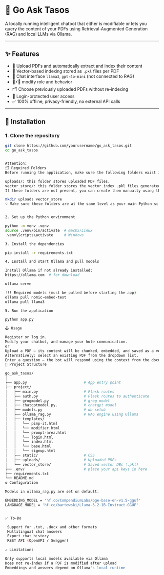 
# 🤖 Go Ask Tasos

A locally running intelligent chatbot that either is modifiable or lets you query the content of your PDFs using Retrieval-Augmented Generation (RAG) and local LLMs via Ollama.

---

## ✨ Features

- 📄 Upload PDFs and automatically extract and index their content
- 🧠 Vector-based indexing stored as `.pkl` files per PDF
- 💬 Chat interface  `llama3`, `gpt-4o-mini` (not connected to RAG) 
- 🧪⚡🧟 modify role and behavior
- 🗂 Choose previously uploaded PDFs without re-indexing
- 🔐 Login-protected user access
- ✅ 100% offline, privacy-friendly, no external API calls

---

## 🚀 Installation

### 1. Clone the repository

```bash
git clone https://github.com/yourusername/go_ask_tasos.git
cd go_ask_tasos


Attention:
🗂 Required Folders
Before running the application, make sure the following folders exist in the project root:

uploads/: this folder stores uploaded PDF files.
vector_store/: this folder stores the vector index .pkl files generated from your PDFs.
If these folders are not present, you can create them manually using the terminal:

mkdir uploads vector_store
💡 Make sure these folders are at the same level as your main Python scripts (e.g., main.py, app.py).


2. Set up the Python environment

python -m venv .venv
source .venv/bin/activate  # macOS/Linux
.venv\Scripts\activate     # Windows

3. Install the dependencies

pip install -r requirements.txt

4. Install and start Ollama and pull models

Install Ollama if not already installed:
https://ollama.com  # for download

ollama serve

!!! Required models (must be pulled before starting the app)
ollama pull nomic-embed-text
ollama pull llama3

5. Run the application

python app.py

🕹️ Usage

Register or log in.
Modify your chatbot, and manage your hole communication.
or
Upload a PDF – its content will be chunked, embedded, and saved as a vector index.
Alternatively: select an existing PDF from the dropdown list.
Enter a question – the bot will respond using the context from the document.
📂 Project Structure

go_ask_tasos/
│
├── app.py                  		# App entry point
├── project/
│   ├── main.py                     # Flask routes
│   ├── auth.py                     # Flask routes to authenticate
│   ├── grogmodel.py                # grog model 
│   ├── chatgptmodel.py.            # chatgpt model
│   ├── models.py                   # db setub
│   ├── ollama_rag.py               # RAG engine using Ollama
│   ├── templates/
│   │   └── pimp-it.html            
│   │   └── modifier.html  			
│   │   └── prompt-area.html  
│   │   └── login.html   
│   │   └── index.html   
│   │   └── base.html   
│   │   └── signup.html      
│   ├── static/                     # CSS 
│   ├── uploads/                    # Uploaded PDFs
│   └── vector_store/               # Saved vector DBs (.pkl)
├── .env/                           # place your api keys in here
├── requirements.txt
└── README.md
⚙️ Configuration

Models in ollama_rag.py are set on default:

EMBEDDING_MODEL = 'hf.co/CompendiumLabs/bge-base-en-v1.5-gguf'
LANGUAGE_MODEL = 'hf.co/bartowski/Llama-3.2-1B-Instruct-GGUF'


✅ To-Do

 Support for .txt, .docx and other formats
 Multilingual chat answers
 Export chat history
 REST API (OpenAPI / Swagger)
 
⚠️ Limitations

Only supports local models available via Ollama
Does not re-index if a PDF is modified after upload
Embeddings and answers depend on Ollama's local runtime


